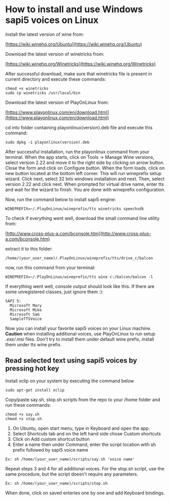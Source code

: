 # How to install and use Windows sapi5 voices on Linux

Install the latest version of wine from:

[https://wiki.winehq.org/Ubuntu](https://wiki.winehq.org/Ubuntu)

Download the latest version of winetricks from:

[https://wiki.winehq.org/Winetricks](https://wiki.winehq.org/Winetricks)

After successful download, make sure that winetricks file is present in current directory and execute these commands:
```
chmod +x winetricks
sudo cp winetricks /usr/local/bin
```

Download the latest version of PlayOnLinux from:

[https://www.playonlinux.com/en/download.html](https://www.playonlinux.com/en/download.html)

cd into folder containing playonlinux(version).deb file and execute this command:
```
sudo dpkg -i playonlinux(version).deb
```

After successful installation, run the playonlinux command from your terminal. When the app starts, click on Tools -> Manage Wine versions, select version 2.22 and move it to the right side by clicking on arrow button. Close the form and click on Configure button. When the form loads, click on new button located at the bottom left corner. This will run wineprefix setup wizard. Click next, select 32 bits windows installation and next. Then, select version 2.22 and click next. When prompted for virtual drive name, enter tts and wait for the wizard to finish. You are done with wineprefix configuration.

Now, run the command below to install sapi5 engine:
```
WINEPREFIX=~/.PlayOnLinux/wineprefix/tts winetricks speechsdk
```

To check if everything went well, download the small command line utility from:

[http://www.cross-plus-a.com/bconsole.htm](http://www.cross-plus-a.com/bconsole.htm)

extract it to this folder:
```
/home/(your_user_name)/.PlayOnLinux/wineprefix/tts/drive_c/balcon
```
now, run this command from your terminal:
```
WINEPREFIX=~/.PlayOnLinux/wineprefix/tts wine c:/balcon/balcon -l
```
If everything went well, console output should look like this. If there are some unregistered classes, just ignore them :):
```
SAPI 5:
  Microsoft Mary
  Microsoft Mike
  Microsoft Sam
  SampleTTSVoice
```
Now you can install your favorite sapi5 voices on your Linux machine.
__Caution__ when installing additional voices, use PlayOnLinux to run setup *.exe/*.msi files. Don't try to install them under default wine prefix, install them under tts wine prefix.

## Read selected text using sapi5 voices by pressing hot key

Install xclip on your system by executing the command below
```
sudo apt-get install xclip
```

Copy/paste say.sh, stop.sh scripts from the repo to your /home folder and run these commands:
```
chmod +x say.sh
chmod +x stop.sh
```
1. On Ubuntu, open start menu, type in Keyboard and open the app.
2. Select Shortcuts tab and on the left hand side chose Custom shortcuts
3. Click on Add custom shortcut button
4. Enter a name then under Command, enter the script location with sh prefix followed by sapi5 voice name
```
Ex: sh /home/(your_user_name)/scripts/say.sh 'voice name'
```
Repeat steps 3 and 4 for all additional voices. For the stop.sh script, use the same procedure, but the script doesn't require any parameters.
```
Ex: sh /home/(your_user_name)/scripts/stop.sh
```
When done, click on saved enteries one by one and add Keyboard bindings.
